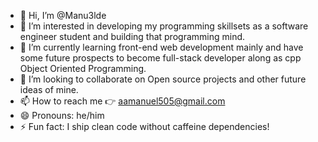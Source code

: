 - 👋 Hi, I’m @Manu3lde
- 👀 I’m interested in developing my programming skillsets as a software engineer student and building that programming mind. 
- 🌱 I’m currently learning front-end web development mainly and have some future prospects to become full-stack developer along as cpp Object Oriented Programming.
- 💞️ I’m looking to collaborate on Open source projects and other future ideas of mine.
- 📫 How to reach me 👉  aamanuel505@gmail.com 
- 😄 Pronouns: he/him
- ⚡ Fun fact: I ship clean code without caffeine dependencies!

<!---
Manu3lde/Manu3lde is a ✨ special ✨ repository because its `README.md` (this file) appears on your GitHub profile.
You can click the Preview link to take a look at your changes.
--->
